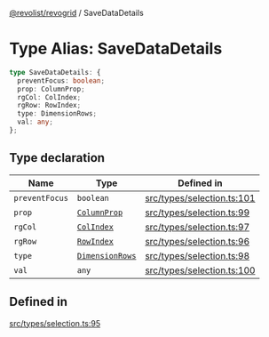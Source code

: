[@revolist/revogrid](README.md) / SaveDataDetails

# Type Alias: SaveDataDetails

```ts
type SaveDataDetails: {
  preventFocus: boolean;
  prop: ColumnProp;
  rgCol: ColIndex;
  rgRow: RowIndex;
  type: DimensionRows;
  val: any;
};
```

## Type declaration

| Name | Type | Defined in |
| ------ | ------ | ------ |
| `preventFocus` | `boolean` | [src/types/selection.ts:101](https://github.com/revolist/revogrid/blob/2d9504ecff6b493d547df979b2259be6b639351c/src/types/selection.ts#L101) |
| `prop` | [`ColumnProp`](TypeAlias.ColumnProp.md) | [src/types/selection.ts:99](https://github.com/revolist/revogrid/blob/2d9504ecff6b493d547df979b2259be6b639351c/src/types/selection.ts#L99) |
| `rgCol` | [`ColIndex`](TypeAlias.ColIndex.md) | [src/types/selection.ts:97](https://github.com/revolist/revogrid/blob/2d9504ecff6b493d547df979b2259be6b639351c/src/types/selection.ts#L97) |
| `rgRow` | [`RowIndex`](TypeAlias.RowIndex.md) | [src/types/selection.ts:96](https://github.com/revolist/revogrid/blob/2d9504ecff6b493d547df979b2259be6b639351c/src/types/selection.ts#L96) |
| `type` | [`DimensionRows`](TypeAlias.DimensionRows.md) | [src/types/selection.ts:98](https://github.com/revolist/revogrid/blob/2d9504ecff6b493d547df979b2259be6b639351c/src/types/selection.ts#L98) |
| `val` | `any` | [src/types/selection.ts:100](https://github.com/revolist/revogrid/blob/2d9504ecff6b493d547df979b2259be6b639351c/src/types/selection.ts#L100) |

## Defined in

[src/types/selection.ts:95](https://github.com/revolist/revogrid/blob/2d9504ecff6b493d547df979b2259be6b639351c/src/types/selection.ts#L95)
